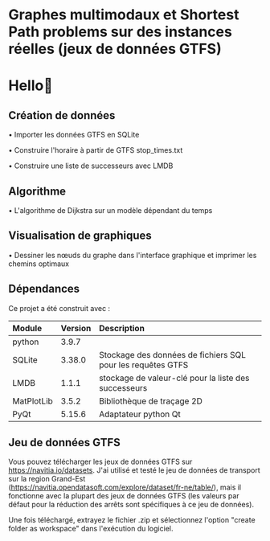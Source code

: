 # Graphes multimodaux et Shortest Path problems sur des instances réelles (jeux de données GTFS)



# Hello👋


## Création de données

• Importer les données GTFS en SQLite

• Construire l'horaire à partir de GTFS stop_times.txt

• Construire une liste de successeurs avec LMDB
## Algorithme

• L'algorithme de Dijkstra sur un modèle dépendant du temps
## Visualisation de graphiques

• Dessiner les nœuds du graphe dans l'interface graphique et imprimer les chemins optimaux
## Dépendances

Ce projet a été construit avec :


| Module | Version     | Description                |
| :-------- | :------- | :------------------------- |
| python | 3.9.7 |  |
| SQLite | 3.38.0 | Stockage des données de fichiers SQL pour les requêtes GTFS |
| LMDB | 1.1.1 | stockage de valeur-clé pour la liste des successeurs |
| MatPlotLib | 3.5.2 | Bibliothèque de traçage 2D |
| PyQt | 5.15.6 |  Adaptateur python Qt |





## Jeu de données GTFS

Vous pouvez télécharger les jeux de données GTFS sur https://navitia.io/datasets. J'ai utilisé et testé le jeu de données de transport sur la region Grand-Est (https://navitia.opendatasoft.com/explore/dataset/fr-ne/table/), mais il fonctionne avec la plupart des jeux de données GTFS (les valeurs par défaut pour la réduction des arrêts sont spécifiques à ce jeu de données).

Une fois téléchargé, extrayez le fichier .zip et sélectionnez l'option "create folder as workspace" dans l'exécution du logiciel.
